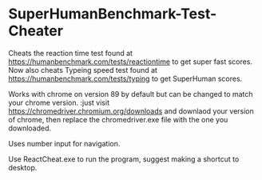 # SuperHumanBenchmark-Test-Cheater
Cheats the reaction time test found at https://humanbenchmark.com/tests/reactiontime to get super fast scores.
Now also cheats Typeing speed test found at https://humanbenchmark.com/tests/typing to get SuperHuman scores.

Works with chrome on version 89 by default but can be changed to match your chrome version.
:just visit https://chromedriver.chromium.org/downloads and downlaod your version of chrome, then replace the chromedriver.exe file with the one you downloaded.

Uses number input for navigation.

Use ReactCheat.exe to run the program, suggest making a shortcut to desktop.
